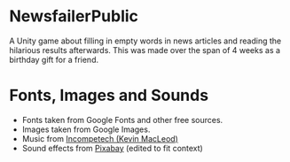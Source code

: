 # NewsfailerPublic
A Unity game about filling in empty words in news articles and reading the hilarious results afterwards.
This was made over the span of 4 weeks as a birthday gift for a friend.


# Fonts, Images and Sounds
* Fonts taken from Google Fonts and other free sources.
* Images taken from Google Images.
* Music from [Incompetech (Kevin MacLeod)](https://incompetech.com/)
* Sound effects from [Pixabay](https://pixabay.com/sound-effects/) (edited to fit context)
